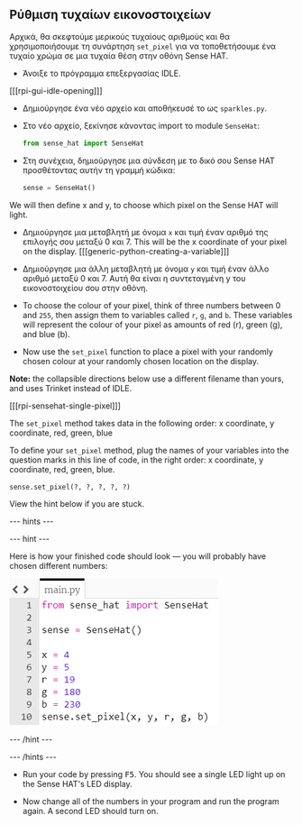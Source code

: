 ## Ρύθμιση τυχαίων εικονοστοιχείων

Αρχικά, θα σκεφτούμε μερικούς τυχαίους αριθμούς και θα χρησιμοποιήσουμε τη συνάρτηση ` set_pixel ` για να τοποθετήσουμε ένα τυχαίο χρώμα σε μια τυχαία θέση στην οθόνη Sense HAT.

+ Άνοιξε το πρόγραμμα επεξεργασίας IDLE.

[[[rpi-gui-idle-opening]]]

+ Δημιούργησε ένα νέο αρχείο και αποθήκευσέ το ως ` sparkles.py `.

+ Στο νέο αρχείο, ξεκίνησε κάνοντας import το module ` SenseHat `:

    ```python
    from sense_hat import SenseHat
    ```

+ Στη συνέχεια, δημιούργησε μια σύνδεση με το δικό σου Sense HAT προσθέτοντας αυτήν τη γραμμή κώδικα:

    ```python
    sense = SenseHat()
    ```


We will then define x and y, to choose which pixel on the Sense HAT will light.

+ Δημιούργησε μια μεταβλητή με όνομα ` x ` και τιμή έναν αριθμό της επιλογής σου μεταξύ 0 και 7. This will be the x coordinate of your pixel on the display. [[[generic-python-creating-a-variable]]]

+ Δημιούργησε μια άλλη μεταβλητή με όνομα ` y ` και τιμή έναν άλλο αριθμό μεταξύ 0 και 7. Αυτή θα είναι η συντεταγμένη y του εικονοστοιχείου σου στην οθόνη.


+ To choose the colour of your pixel, think of three numbers between 0 and `255`, then assign them to variables called `r`, `g`, and `b`. These variables will represent the colour of your pixel as amounts of red (r), green (g), and blue (b).


+ Now use the `set_pixel` function to place a pixel with your randomly chosen colour at your randomly chosen location on the display.

**Note:** the collapsible directions below use a different filename than yours, and uses Trinket instead of IDLE.

[[[rpi-sensehat-single-pixel]]]

The `set_pixel` method takes data in the following order: x coordinate, y coordinate, red, green, blue

To define your `set_pixel` method, plug the names of your variables into the question marks in this line of code, in the right order: x coordinate, y coordinate, red, green, blue.

```python
sense.set_pixel(?, ?, ?, ?, ?)
```

View the hint below if you are stuck.

--- hints ---

--- hint ---

Here is how your finished code should look — you will probably have chosen different numbers:

![Random pixel solution](images/random-pixel-solution.png)

--- /hint ---

--- /hints ---


+ Run your code by pressing <kbd>F5</kbd>. You should see a single LED light up on the Sense HAT's LED display.

+ Now change all of the numbers in your program and run the program again. A second LED should turn on.
